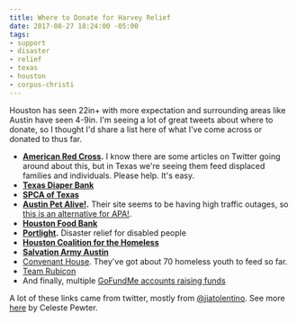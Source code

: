 ```yaml
---
title: Where to Donate for Harvey Relief
date: 2017-08-27 18:24:00 -05:00
tags:
- support
- disaster
- relief
- texas
- houston
- corpus-christi
---
```


Houston has seen 22in+ with more expectation and surrounding areas like Austin have seen 4-9in. I'm seeing a lot of great tweets about where to donate, so I thought I'd share a list here of what I've come across or donated to thus far.

- **[American Red Cross](https://www.redcross.org/donate/hurricane-harvey?campname=Harvey&campmedium=aspot).** I know there are some articles on Twitter going around about this, but in Texas we're seeing them feed displaced families and individuals. Please help. It's easy.
- **[Texas Diaper Bank](texasdiaperbank.org/)**
- **[SPCA of Texas](http://spca.org/give)**
- **[Austin Pet Alive!](https://www.austinpetsalive.org/hurricane-harvey-evacuations/).** Their site seems to be having high traffic outages, so [this is an alternative for APA!](https://t.co/pGfccAoGQe).
- **[Houston Food Bank](http://www.houstonfoodbank.org/donate/donate-money/)**
- **[Portlight](http://portlight.org).** Disaster relief for disabled people
- **[Houston Coalition for the Homeless](https://www.homelesshouston.org/take-action/donate/)**
- **[Salvation Army Austin](https://give.salvationarmyusa.org/site/Donation2;jsessionid=00000000.app340b?df_id=27651&mfc_pref=T&27651.donation=form1&NONCE_TOKEN=09144B4DDAFD7687A8B0C5937B421EC6)**
- [Convenant House](https://www.covenanthouse.org/donation-options/donate-now). They've got about 70 homeless youth to feed so far.
- [Team Rubicon](https://teamrubiconusa.org/)
- And finally, multiple [GoFundMe accounts raising funds](https://www.gofundme.com/hurricaneharvey)


A lot of these links came from twitter, mostly from [@jiatolentino](https://twitter.com/jiatolentino/status/901851531577884674). See more [here](https://medium.com/@Celeste_pewter/how-to-help-the-victims-of-hurricane-harvey-f876ae7e7ed) by Celeste Pewter.